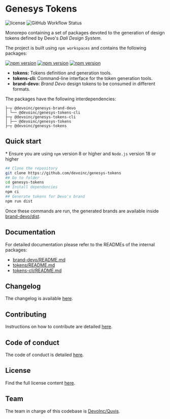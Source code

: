 # Genesys Tokens

![license](https://img.shields.io/github/license/devoinc/genesys-tokens)
![GitHub Workflow Status](https://img.shields.io/github/actions/workflow/status/devoinc/genesys-tokens/ci.yml)

Monorepo containing a set of packages devoted to the generation of design tokens defined by Devo's _Dalí Design System_.

The project is built using `npm workspaces` and contains the following packages:

[![npm version](https://img.shields.io/npm/v/@devoinc/genesys-tokens?label=%40devoinc%2Fgenesys-tokens)](https://www.npmjs.com/package/@devoinc/genesys-tokens)
[![npm version](https://img.shields.io/npm/v/@devoinc/genesys-tokens-cli?label=%40devoinc%2Fgenesys-tokens-cli)](https://www.npmjs.com/package/@devoinc/genesys-tokens-cli)
[![npm version](https://img.shields.io/npm/v/@devoinc/genesys-brand-devo?label=%40devoinc%2Fgenesys-brand-devo)](https://www.npmjs.com/package/@devoinc/genesys-brand-devo)

- **tokens:** Tokens definition and generation tools.
- **tokens-cli:** Command-line interface for the token generation tools.
- **brand-devo:** _Brand Devo_ design tokens to be consumed in different formats.

The packages have the following interdependencies:

```
├─┬ @devoinc/genesys-brand-devo
│ └── @devoinc/genesys-tokens-cli
├─┬ @devoinc/genesys-tokens-cli
│ ├── @devoinc/genesys-tokens
├─┬ @devoinc/genesys-tokens
```

## Quick start

\* Ensure you are using `npm` version 8 or higher and `Node.js` version 18 or higher

```sh
## Clone the repository
git clone https://github.com/devoinc/genesys-tokens
## Go to folder
cd genesys-tokens
## Install dependencies
npm ci
## Generate tokens for Devo's brand
npm run dist
```

Once these commands are run, the generated brands are available inside [brand-devo/dist](./brand-devo/dist/).

## Documentation

For detailed documentation please refer to the READMEs of the internal packages:

- [brand-devo/README.md](./brand-devo/README.md)
- [tokens/README.md](./tokens/README.md)
- [tokens-cli/README.md](./tokens-cli/README.md)

## Changelog

The changelog is available [here](./CHANGELOG.md).

## Contributing

Instructions on how to contribute are detailed [here](./CONTRIBUTING.md).

## Code of conduct

The code of conduct is detailed [here](CODE_OF_CONDUCT.md).

## License

Find the full license content [here](LICENSE).

## Team

The team in charge of this codebase is [DevoInc/Quvis](https://github.com/orgs/DevoInc/teams/quvis).
